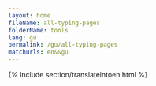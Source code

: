 ```yaml
---
layout: home
fileName: all-typing-pages
folderName: tools
lang: gu
permalink: /gu/all-typing-pages
matchurls: en&&gu
---
```

{% include section/translateintoen.html %}